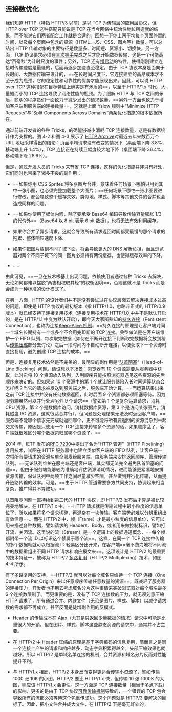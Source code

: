 ## 连接数优化

我们知道 HTTP（特指 HTTP/3 以前）是以 TCP 为传输层的应用层协议，但 HTTP over TCP 这种搭配只能说是 TCP 在当今网络中统治性地位所造就的结果，而不能说它们两者配合工作就是合适的。回想一下你上网平均每个页面停留的时间，以及每个页面中包含的资源（HTML、JS、CSS、图片等）数量，可以总结出 HTTP 传输对象的主要特征是数量多、时间短、资源小、切换快。另一方面，TCP 协议要求必须在[三次握手](https://en.wikipedia.org/wiki/Transmission_Control_Protocol#Connection_establishment)完成之后才能开始数据传输，这是一个可能高达“百毫秒”为计时尺度的事件；另外，TCP 还有[慢启动](https://en.wikipedia.org/wiki/TCP_congestion_control#Slow_start)的特性，使得刚刚建立连接时传输速度是最低的，后面再逐步加速直至稳定。由于 TCP 协议本身是面向于长时间、大数据传输来设计的，==在长时间尺度下，它连接建立的高昂成本才不至于成为瓶颈，它的稳定性和可靠性的优势才能展现出来。因此，可以说 HTTP over TCP 这种搭配在目标特征上确实是有矛盾的==，以至于 HTTP/1.x 时代，大量短而小的 TCP 连接导致了网络性能的瓶颈。为了缓解 HTTP 与 TCP 之间的矛盾，聪明的程序员们一面致力于减少发出的请求数量，==另外一方面也致力于增加客户端到服务端的连接数量==，这就是上面 Yslow 规则中“Minimize HTTP Requests”与“Split Components Across Domains”两条优化措施的根本依据所在。

通过前端开发者的各种 Tricks，的确能够减少消耗 TCP 连接数量，这是有数据统计作为支撑的。图 4-2 和图 4-3 展示了 [HTTP Archive](https://httparchive.org/)对最近五年来数百万个 URL 地址采样得出的结论：页面平均请求没有改变的情况下（桌面端下降 3.8%，移动端上升 1.4%），TCP 连接正在持续且幅度较大地下降（桌面端下降 36.4%，移动端下降 28.6%）。

但是，通过开发人员的 Tricks 来节省 TCP 连接，这样的优化措施并非只有好处，它们同时也带来了诸多不良的副作用：

- ==如果你用 CSS Sprites 将多张图片合并，意味着任何场景下哪怕只用到其中一张小图，也必须完整加载整个大图片；==任何场景下哪怕一张小图要进行修改，都会导致整个缓存失效，类似地，样式、脚本等其他文件的合并也会造成同样的问题。

- ==如果你使用了媒体内嵌，除了要承受 Base64 编码导致传输容量膨胀 1/3 的代价外==（Base64 以 8 bit 表示 6 bit 数据），也将无法有效利用缓存。

- 如果你合并了异步请求，这就会导致所有请求返回时间都受最慢的那个请求的拖累，整体响应速度下降.

- 如果你把图片放到不同子域下面，将会导致更大的 DNS 解析负担，而且浏览器对两个不同子域下的同一图片必须持有两份缓存，也使得缓存效率的下降。
- ……

由此可见，==一旦在技术根基上出现问题，依赖使用者通过各种 Tricks 去解决，无论如何都难以摆脱“两害相权取其轻”的权衡困境==，否则这就不是 Tricks 而是会成为一种标准的设计模式了。

在另一方面，HTTP 的设计者们并不是没有尝试过在协议层面去解决连接成本过高的问题，即使是 HTTP 协议的最初版本（指 HTTP/1.0，忽略非正式的 HTTP/0.9 版本）就已经支持了连接复用技术（连接复用技术在 HTTP/1.0 中并不是默认开启的，是在 HTTP/1.1 中变为默认开启），即今天大家所熟知的[持久连接](https://en.wikipedia.org/wiki/HTTP_persistent_connection)（Persistent Connection），也称为连接[Keep-Alive 机制](https://en.wikipedia.org/wiki/Keepalive)。==持久连接的原理是让客户端对同一个域名长期持有一个或多个不会用完即断的 TCP 连接。典型做法是在客户端维护一个 FIFO 队列，每次取完数据（如何在不断开连接下判断取完数据将会放到稍后[传输压缩](https://icyfenix.cn/architect-perspective/general-architecture/diversion-system/transmission-optimization.html#%E4%BC%A0%E8%BE%93%E5%8E%8B%E7%BC%A9)部分去讨论）之后一段时间内不自动断开连接，以便获取下一个资源时直接复用，避免创建 TCP 连接的成本。==

但是，连接复用技术依然是不完美的，最明显的副作用是“[队首阻塞](https://en.wikipedia.org/wiki/Head-of-line_blocking)”（Head-of-Line Blocking）问题。请设想以下场景：浏览器有 10 个资源需要从服务器中获取，此时它将 10 个资源放入队列，入列顺序只能按照浏览器遇见这些资源的先后顺序来决定的。但如果这 10 个资源中的第 1 个就让服务器陷入长时间运算状态会怎样呢？当它的请求被发送到服务端之后，服务端开始计算，==而运算结果出来之前 TCP 连接中并没有任何数据返回，此时后面 9 个资源都必须阻塞等待。因为服务端虽然可以并行处理另外 9 个请求==（譬如第 1 个是复杂运算请求，消耗 CPU 资源，第 2 个是数据库访问，消耗数据库资源，第 3 个是访问某张图片，消耗磁盘 I/O 资源，这就很适合并行），但问题是处理结果无法及时返回客户端，==服务端不能哪个请求先完成就返回哪个，更不可能将所有要返回的资源混杂到一起交叉传输，原因是只使用一个 TCP 连接来传输多个资源的话，如果顺序乱了，客户端就很难区分哪个数据包归属哪个资源了。==

2014 年，IETF 发布的[RFC 7230](https://tools.ietf.org/html/rfc7230#section-6.3.2)中提出了名为“HTTP 管道”（HTTP Pipelining）复用技术，试图在 HTTP 服务器中也建立类似客户端的 FIFO 队列，让客户端一次将所有要请求的资源名单全部发给服务端，由服务端来安排返回顺序，管理传输队列。==无论队列维护在服务端还是客户端，其实都无法完全避免队首阻塞的问题==，但由于服务端能够较为准确地评估资源消耗情况，进而能够更紧凑地安排资源传输，保证队列中两项工作之间尽量减少空隙，甚至做到并行化传输，从而提升链路传输的效率。可是，==由于 HTTP 管道需要多方共同支持，协调起来相当复杂，推广得并不算成功。==

队首阻塞问题一直持续到第二代的 HTTP 协议，即 HTTP/2 发布后才算是被比较完美地解决。在 HTTP/1.x 中，==HTTP 请求就是传输过程中最小粒度的信息单位了，所以如果将多个请求切碎，再混杂在一块传输，客户端势必难以分辨重组出有效信息==。而在 HTTP/2 中，帧（Frame）才是最小粒度的信息单位，它可以用来描述各种数据，譬如请求的 Headers、Body，或者用来做控制标识，譬如打开流、关闭流。这里说的流（Stream）是一个逻辑上的数据通道概念，==每个帧都附带一个流 ID 以标识这个帧属于哪个流==。这样，在同一个 TCP 连接中传输的多个数据帧就可以根据流 ID 轻易区分出开来，在客户端==毫不费力地将不同流中的数据重组出不同 HTTP 请求和响应报文来==。这项设计是 HTTP/2 的最重要的技术特征一，被称为 HTTP/2 [多路复用](https://tools.ietf.org/html/rfc7540#page-15)（HTTP/2 Multiplexing）技术，如图 4-4 所示。

有了多路复用的支持，==HTTP/2 就可以对每个域名只维持一个 TCP 连接（One Connection Per Origin）来以任意顺序传输任意数量的资源==，既减轻了服务器的连接压力，开发者也不用去考虑域名分片这种事情来突破浏览器对每个域名最多 6 个连接数限制了。而更重要的是，没有了 TCP 连接数的压力，就无须刻意压缩 HTTP 请求了，所有通过合并、内联文件（无论是图片、样式、脚本）以减少请求数的需求都不再成立，甚至反而是徒增副作用的反模式。

- Header 的传输成本在 Ajax（尤其是只返回少量数据的请求）请求中可能是比重很大的开销，但在图片、样式、脚本这些静态资源的请求中，通常并不占主要。

- 在 HTTP/2 中 Header 压缩的原理是基于字典编码的信息复用，简而言之是同一个连接上产生的请求和响应越多，动态字典积累得越全，头部压缩效果也就越好。所以 HTTP/2 是单域名单连接的机制，合并资源和域名分片反而对性能提升不利。

- 与 HTTP/1.x 相反，HTTP/2 本身反而变得更适合传输小资源了，譬如传输 1000 张 10K 的小图，HTTP/2 要比 HTTP/1.x 快，但传输 10 张 1000K 的大图，则应该 HTTP/1.x 会更快。这一方面是 TCP 连接数量（相当于多点下载）的影响，更多的是由于 TCP 协议[可靠传输机制](https://en.wikipedia.org/wiki/Transmission_Control_Protocol#Reliable_transmission)导致的，一个错误的 TCP 包会导致所有的流都必须等待这个包重传成功，这个问题就是 HTTP/3 要解决的目标了。因此，把小文件合并成大文件，在 HTTP/2 下是毫无好处的。